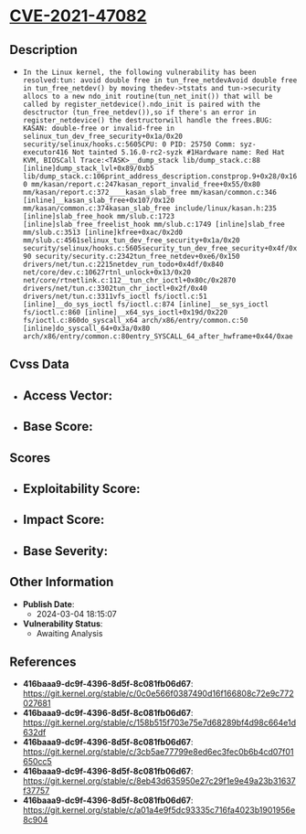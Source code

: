 
# [CVE-2021-47082](https://cve.mitre.org/cgi-bin/cvename.cgi?name=CVE-2021-47082)

## Description

- `In the Linux kernel, the following vulnerability has been resolved:tun: avoid double free in tun_free_netdevAvoid double free in tun_free_netdev() by moving thedev->tstats and tun->security allocs to a new ndo_init routine(tun_net_init()) that will be called by register_netdevice().ndo_init is paired with the desctructor (tun_free_netdev()),so if there's an error in register_netdevice() the destructorwill handle the frees.BUG: KASAN: double-free or invalid-free in selinux_tun_dev_free_security+0x1a/0x20 security/selinux/hooks.c:5605CPU: 0 PID: 25750 Comm: syz-executor416 Not tainted 5.16.0-rc2-syzk #1Hardware name: Red Hat KVM, BIOSCall Trace:<TASK>__dump_stack lib/dump_stack.c:88 [inline]dump_stack_lvl+0x89/0xb5 lib/dump_stack.c:106print_address_description.constprop.9+0x28/0x160 mm/kasan/report.c:247kasan_report_invalid_free+0x55/0x80 mm/kasan/report.c:372____kasan_slab_free mm/kasan/common.c:346 [inline]__kasan_slab_free+0x107/0x120 mm/kasan/common.c:374kasan_slab_free include/linux/kasan.h:235 [inline]slab_free_hook mm/slub.c:1723 [inline]slab_free_freelist_hook mm/slub.c:1749 [inline]slab_free mm/slub.c:3513 [inline]kfree+0xac/0x2d0 mm/slub.c:4561selinux_tun_dev_free_security+0x1a/0x20 security/selinux/hooks.c:5605security_tun_dev_free_security+0x4f/0x90 security/security.c:2342tun_free_netdev+0xe6/0x150 drivers/net/tun.c:2215netdev_run_todo+0x4df/0x840 net/core/dev.c:10627rtnl_unlock+0x13/0x20 net/core/rtnetlink.c:112__tun_chr_ioctl+0x80c/0x2870 drivers/net/tun.c:3302tun_chr_ioctl+0x2f/0x40 drivers/net/tun.c:3311vfs_ioctl fs/ioctl.c:51 [inline]__do_sys_ioctl fs/ioctl.c:874 [inline]__se_sys_ioctl fs/ioctl.c:860 [inline]__x64_sys_ioctl+0x19d/0x220 fs/ioctl.c:860do_syscall_x64 arch/x86/entry/common.c:50 [inline]do_syscall_64+0x3a/0x80 arch/x86/entry/common.c:80entry_SYSCALL_64_after_hwframe+0x44/0xae`

## Cvss Data

- **Access Vector**:
  - 
- **Base Score**:
  - 

## Scores

- **Exploitability Score**:
  - 
- **Impact Score**:
  - 
- **Base Severity**:
  - 

## Other Information

- **Publish Date**:
  - 2024-03-04 18:15:07
- **Vulnerability Status**:
  - Awaiting Analysis

## References

- **416baaa9-dc9f-4396-8d5f-8c081fb06d67**: https://git.kernel.org/stable/c/0c0e566f0387490d16f166808c72e9c772027681
- **416baaa9-dc9f-4396-8d5f-8c081fb06d67**: https://git.kernel.org/stable/c/158b515f703e75e7d68289bf4d98c664e1d632df
- **416baaa9-dc9f-4396-8d5f-8c081fb06d67**: https://git.kernel.org/stable/c/3cb5ae77799e8ed6ec3fec0b6b4cd07f01650cc5
- **416baaa9-dc9f-4396-8d5f-8c081fb06d67**: https://git.kernel.org/stable/c/8eb43d635950e27c29f1e9e49a23b31637f37757
- **416baaa9-dc9f-4396-8d5f-8c081fb06d67**: https://git.kernel.org/stable/c/a01a4e9f5dc93335c716fa4023b1901956e8c904
